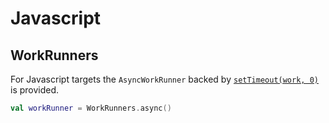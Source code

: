 # Javascript

## WorkRunners

For Javascript targets the `AsyncWorkRunner` backed by [`setTimeout(work, 0)`](https://developer.mozilla.org/en-US/docs/Web/API/setTimeout) is provided.

```kotlin
val workRunner = WorkRunners.async()
```
